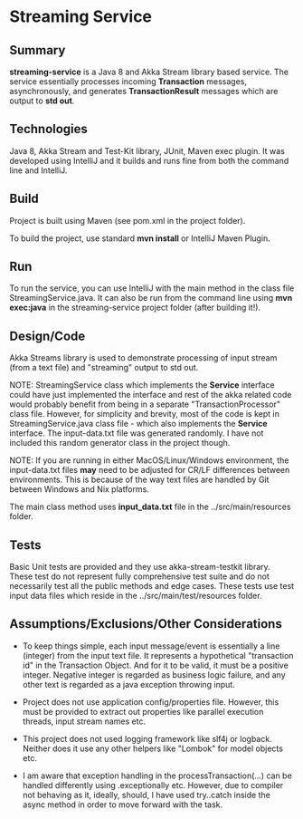 # Streaming Service


## Summary

**streaming-service** is a Java 8 and Akka Stream library based service.
 The service essentially processes incoming **Transaction** messages, asynchronously, and generates **TransactionResult** messages which are output to **std out**.


## Technologies

Java 8, Akka Stream and Test-Kit library, JUnit, Maven exec plugin. 
It was developed using IntelliJ and it builds and runs fine from both the command line and IntelliJ.


## Build

Project is built using  Maven (see pom.xml in the project folder). 

To build the project, use standard **mvn install** or IntelliJ Maven Plugin. 

## Run

To run the service, you can use IntelliJ with the main method in the class file StreamingService.java.
It can also be run from the command line using **mvn exec:java** in the streaming-service project folder (after building it!).

## Design/Code

Akka Streams library is used to demonstrate processing of input stream (from a text file) and "streaming" output to std out.

NOTE: StreamingService class which implements the **Service** interface could have just implemented the interface and rest of the akka related code
would probably benefit from being in a separate "TransactionProcessor" class file. However, for simplicity and brevity, most of the code 
is kept in StreamingService.java class file - which also implements the **Service** interface.
The input-data.txt file was generated randomly. I have not included this random generator class in the project though.

NOTE: If you are running in either MacOS/Linux/Windows environment, the input-data.txt files **may** need to be adjusted for CR/LF differences between environments.
This is because of the way text files are handled by Git between Windows and Nix platforms.

The main class method uses **input_data.txt** file in the ../src/main/resources folder. 

## Tests 

Basic Unit tests are provided and they use akka-stream-testkit library. These test do not represent
fully comprehensive test suite and do not necessarily test all the public methods and edge cases.
These tests use test input data files which reside in the ../src/main/test/resources folder.

## Assumptions/Exclusions/Other Considerations

- To keep things simple, each input message/event is essentially a line (integer) from the input text file. It represents a hypothetical "transaction id" in the Transaction Object. And for it to be valid, it must be a positive integer. Negative integer is regarded as business logic failure, and any other text is regarded as a java exception throwing input. 

- Project does not use application config/properties file. However, this must be provided to extract out properties like parallel execution threads, input stream names etc.

- This project does not used logging framework like slf4j or logback. Neither does it use any other helpers like "Lombok" for model objects etc.

- I am aware that exception handling in the processTransaction(...) can be handled differently using .exceptionally etc. However, due to compiler not behaving as it, ideally, should, I have used try..catch inside the async method in order to move forward with the task.
